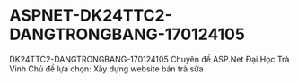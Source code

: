 # ASPNET-DK24TTC2-DANGTRONGBANG-170124105
DK24TTC2-DANGTRONGBANG-170124105
Chuyên đề ASP.Net Đại Học Trà Vinh
Chủ đề lựa chọn: Xây dựng website bán trà sữa
